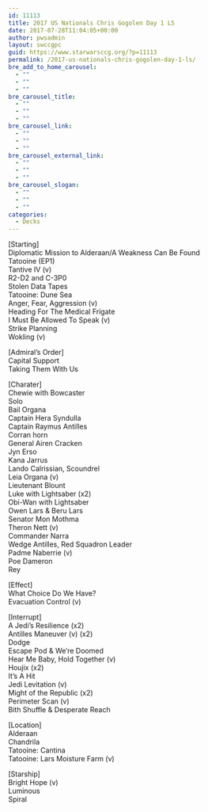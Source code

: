 ```yaml
---
id: 11113
title: 2017 US Nationals Chris Gogolen Day 1 LS
date: 2017-07-28T11:04:05+00:00
author: pwsadmin
layout: swccgpc
guid: https://www.starwarsccg.org/?p=11113
permalink: /2017-us-nationals-chris-gogolen-day-1-ls/
bre_add_to_home_carousel:
  - ""
  - ""
  - ""
bre_carousel_title:
  - ""
  - ""
  - ""
bre_carousel_link:
  - ""
  - ""
  - ""
bre_carousel_external_link:
  - ""
  - ""
  - ""
bre_carousel_slogan:
  - ""
  - ""
  - ""
categories:
  - Decks
---
```

[Starting]  
Diplomatic Mission to Alderaan/A Weakness Can Be Found  
Tatooine (EP1)  
Tantive IV (v)  
R2-D2 and C-3P0  
Stolen Data Tapes  
Tatooine: Dune Sea  
Anger, Fear, Aggression (v)  
Heading For The Medical Frigate  
I Must Be Allowed To Speak (v)  
Strike Planning  
Wokling (v)

[Admiral&#8217;s Order]  
Capital Support  
Taking Them With Us

[Charater]  
Chewie with Bowcaster  
Solo  
Bail Organa  
Captain Hera Syndulla  
Captain Raymus Antilles  
Corran horn  
General Airen Cracken  
Jyn Erso  
Kana Jarrus  
Lando Calrissian, Scoundrel  
Leia Organa (v)  
Lieutenant Blount  
Luke with Lightsaber (x2)  
Obi-Wan with Lightsaber  
Owen Lars & Beru Lars  
Senator Mon Mothma  
Theron Nett (v)  
Commander Narra  
Wedge Antilles, Red Squadron Leader  
Padme Naberrie (v)  
Poe Dameron  
Rey

[Effect]  
What Choice Do We Have?  
Evacuation Control (v)

[Interrupt]  
A Jedi&#8217;s Resilience (x2)  
Antilles Maneuver (v) (x2)  
Dodge  
Escape Pod & We&#8217;re Doomed  
Hear Me Baby, Hold Together (v)  
Houjix (x2)  
It&#8217;s A Hit  
Jedi Levitation (v)  
Might of the Republic (x2)  
Perimeter Scan (v)  
Bith Shuffle & Desperate Reach

[Location]  
Alderaan  
Chandrila  
Tatooine: Cantina  
Tatooine: Lars Moisture Farm (v)

[Starship]  
Bright Hope (v)  
Luminous  
Spiral